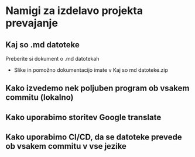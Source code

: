 # Namigi za izdelavo projekta prevajanje
## Kaj so .md datoteke

Preberite si dokument o .md datotekah
  - Slike in pomožno dokumentacijo imate v Kaj so md datoteke.zip

## Kako izvedemo nek poljuben program ob vsakem commitu (lokalno)

## Kako uporabimo storitev Google translate

## Kako uporabimo CI/CD, da se datoteke prevede ob vsakem commitu v vse jezike
